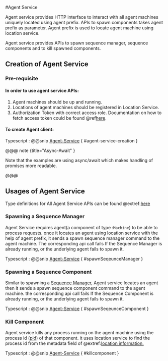 #Agent Service

Agent service provides HTTP interface to interact with all agent machines uniquely located using agent prefix.
APIs to spawn components takes agent prefix as parameter. Agent prefix is used to locate agent machine using location service.

Agent service provides APIs to spawn sequence manager, sequence components and to kill spawned components.

## Creation of Agent Service
### Pre-requisite
#### In order to use agent service APIs:

  1. Agent machines should be up and running.
  1. Locations of agent machines should be registered in Location Service.
  1. Authorization Token with correct access role.
     Documentation on how to fetch access token could be found @ref[here](../aas/csw-aas-js.md).

#### To create Agent client:

Typescript
:   @@snip [Agent-Service](../../../../example/src/documentation/agent/AgentServiceExamples.ts) { #agent-service-creation }

@@@ note {title="Async-Await" }

Note that the examples are using async/await which makes handling of promises more readable.

@@@

## Usages of Agent Service

Type definitions for All Agent Service APIs can be found  @extref:[here](ts-docs:interfaces/clients.agentservice.html)

### Spawning a Sequence Manager
Agent Service requires agent(a component of type :`Machine`) to be able to process requests. once it locates an agent using location service with the help of agent prefix, it sends a spawn sequence manager command to the agent machine.
The corresponding api call fails If the Sequence Manager is already running, or the underlying agent fails to spawn it.

Typescript
:   @@snip [Agent-Service](../../../../example/src/documentation/agent/AgentServiceExamples.ts) { #spawnSeqeunceManager }


### Spawning a Sequence Component

Similar to spawning a [Sequence Manager](#spawning-a-sequence-manager), Agent service locates an agent then it sends a spawn sequence component command to the agent machine.
the corresponding api call fails If the Sequence Component is already running, or the underlying agent fails to spawn it.

Typescript
:   @@snip [Agent-Service](../../../../example/src/documentation/agent/AgentServiceExamples.ts) { #spawnSeqeunceComponent }

### Kill Component
Agent service kills any process running on the agent machine using the process id ([pid](https://www.computerhope.com/jargon/p/pid.htm)) of that component. it uses location service to find the process id from the metadata field of @extref:[location information.](ts-docs:modules/models.html#location)

Typescript
:   @@snip [Agent-Service](../../../../example/src/documentation/agent/AgentServiceExamples.ts) { #killcomponent }
